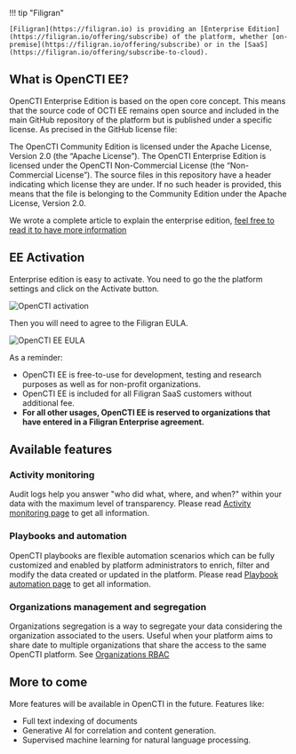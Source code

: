 !!! tip "Filigran"

    [Filigran](https://filigran.io) is providing an [Enterprise Edition](https://filigran.io/offering/subscribe) of the platform, whether [on-premise](https://filigran.io/offering/subscribe) or in the [SaaS](https://filigran.io/offering/subscribe-to-cloud).

## What is OpenCTI EE?
OpenCTI Enterprise Edition is based on the open core concept. This means that the source code of OCTI EE remains open source and included in the main GitHub repository of the platform but is published under a specific license. As precised in the GitHub license file:

The OpenCTI Community Edition is licensed under the Apache License, Version 2.0 (the “Apache License”).
The OpenCTI Enterprise Edition is licensed under the OpenCTI
Non-Commercial License (the “Non-Commercial License”).
The source files in this repository have a header indicating which license they are under. If no such header is provided, this means that the file is belonging to the Community Edition under the Apache License, Version 2.0.

We wrote a complete article to explain the enterprise edition, [feel free to read it to have more information](https://blog.filigran.io/progressive-rollout-of-the-opencti-enterprise-edition-why-what-and-how-1189e9d5603c)

## EE Activation
Enterprise edition is easy to activate. You need to go the the platform settings and click on the Activate button.

![OpenCTI activation](assets/enterprise-activate.png)

Then you will need to agree to the Filigran EULA. 

![OpenCTI EE EULA](assets/enterprise-eula.png)

As a reminder:

- OpenCTI EE is free-to-use for development, testing and research purposes as well as for non-profit organizations.
- OpenCTI EE is included for all Filigran SaaS customers without additional fee.
- **For all other usages, OpenCTI EE is reserved to organizations that have entered in a Filigran Enterprise agreement.**


## Available features

### Activity monitoring

Audit logs help you answer "who did what, where, and when?" within your data with the maximum level of transparency. Please read [Activity monitoring page](audit/overview.md) to get all information.

### Playbooks and automation

OpenCTI playbooks are flexible automation scenarios which can be fully customized and enabled by platform administrators to enrich, filter and modify the data created or updated in the platform. Please read [Playbook automation page](../usage/automation.md) to get all information.

### Organizations management and segregation

Organizations segregation is a way to segregate your data considering the organization associated to the users. Useful when your platform aims to share date to multiple organizations that share the access to the same OpenCTI platform. See [Organizations RBAC](../administration/users.md)

## More to come

More features will be available in OpenCTI in the future. Features like:

- Full text indexing of documents
- Generative AI for correlation and content generation.
- Supervised machine learning for natural language processing.
